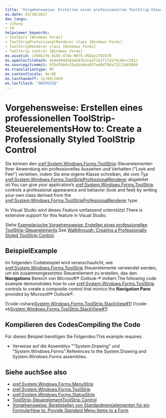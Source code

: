 ```yaml
---
title: 'Vorgehensweise: Erstellen eines professionellen ToolStrip-Steuerelements'
ms.date: 03/30/2017
dev_langs:
- csharp
- vb
helpviewer_keywords:
- toolbars [Windows Forms]
- ToolStripProfessionalRenderer class [Windows Forms]
- ToolStripRenderer class [Windows Forms]
- ToolStrip control [Windows Forms]
ms.assetid: c208b2f6-8105-474b-9075-d582e1792870
ms.openlocfilehash: 4e4e899d583eb87b3ced7161f1fd274c0bcc591c
ms.sourcegitcommit: 9f6df084c53a3da0ea657ed0d708a72213683084
ms.translationtype: MT
ms.contentlocale: de-DE
ms.lasthandoff: 12/09/2020
ms.locfileid: "96976336"
---
```

# <a name="how-to-create-a-professionally-styled-toolstrip-control"></a><span data-ttu-id="95457-102">Vorgehensweise: Erstellen eines professionellen ToolStrip-Steuerelements</span><span class="sxs-lookup"><span data-stu-id="95457-102">How to: Create a Professionally Styled ToolStrip Control</span></span>
<span data-ttu-id="95457-103">Sie können den <xref:System.Windows.Forms.ToolStrip>-Steuerelementen Ihrer Anwendung ein professionelles Aussehen und Verhalten ("Look and Feel") verleihen, indem Sie eine eigene Klasse schreiben, die vom Typ <xref:System.Windows.Forms.ToolStripProfessionalRenderer> abgeleitet ist.</span><span class="sxs-lookup"><span data-stu-id="95457-103">You can give your application’s <xref:System.Windows.Forms.ToolStrip> controls a professional appearance and behavior (look and feel) by writing your own class derived from the <xref:System.Windows.Forms.ToolStripProfessionalRenderer> type.</span></span>  
  
 <span data-ttu-id="95457-104">In Visual Studio wird dieses Feature umfassend unterstützt.</span><span class="sxs-lookup"><span data-stu-id="95457-104">There is extensive support for this feature in Visual Studio.</span></span>  
  
 <span data-ttu-id="95457-105">Siehe [Exemplarische Vorgehensweise: Erstellen eines professionellen ToolStrip-Steuerelements](walkthrough-creating-a-professionally-styled-toolstrip-control.md).</span><span class="sxs-lookup"><span data-stu-id="95457-105">See [Walkthrough: Creating a Professionally Styled ToolStrip Control](walkthrough-creating-a-professionally-styled-toolstrip-control.md).</span></span>  
  
## <a name="example"></a><span data-ttu-id="95457-106">Beispiel</span><span class="sxs-lookup"><span data-stu-id="95457-106">Example</span></span>  
 <span data-ttu-id="95457-107">Im folgenden Codebeispiel wird veranschaulicht, wie <xref:System.Windows.Forms.ToolStrip> Steuerelemente verwendet werden, um ein zusammengesetztes Steuerelement zu erstellen, das den **Navigations** Bereich von Microsoft® Outlook-® imitiert.</span><span class="sxs-lookup"><span data-stu-id="95457-107">The following code example demonstrates how to use <xref:System.Windows.Forms.ToolStrip> controls to create a composite control that mimics the **Navigation Pane** provided by Microsoft® Outlook®.</span></span>  
  
 [!code-csharp[System.Windows.Forms.ToolStrip.StackView#1](~/samples/snippets/csharp/VS_Snippets_Winforms/System.Windows.Forms.ToolStrip.StackView/CS/StackView.cs#1)]
 [!code-vb[System.Windows.Forms.ToolStrip.StackView#1](~/samples/snippets/visualbasic/VS_Snippets_Winforms/System.Windows.Forms.ToolStrip.StackView/VB/StackView.vb#1)]  
  
## <a name="compiling-the-code"></a><span data-ttu-id="95457-108">Kompilieren des Codes</span><span class="sxs-lookup"><span data-stu-id="95457-108">Compiling the Code</span></span>  
 <span data-ttu-id="95457-109">Für dieses Beispiel benötigen Sie Folgendes:</span><span class="sxs-lookup"><span data-stu-id="95457-109">This example requires:</span></span>  
  
- <span data-ttu-id="95457-110">Verweise auf die Assemblys ""System.Drawing" und "System.Windows.Forms".</span><span class="sxs-lookup"><span data-stu-id="95457-110">References to the System.Drawing and System.Windows.Forms assemblies.</span></span>  
  
## <a name="see-also"></a><span data-ttu-id="95457-111">Siehe auch</span><span class="sxs-lookup"><span data-stu-id="95457-111">See also</span></span>

- <xref:System.Windows.Forms.MenuStrip>
- <xref:System.Windows.Forms.ToolStrip>
- <xref:System.Windows.Forms.StatusStrip>
- [<span data-ttu-id="95457-112">ToolStrip-Steuerelement</span><span class="sxs-lookup"><span data-stu-id="95457-112">ToolStrip Control</span></span>](toolstrip-control-windows-forms.md)
- [<span data-ttu-id="95457-113">Vorgehensweise: Bereitstellen von Standardmenüelementen für ein Formular</span><span class="sxs-lookup"><span data-stu-id="95457-113">How to: Provide Standard Menu Items to a Form</span></span>](how-to-provide-standard-menu-items-to-a-form.md)
